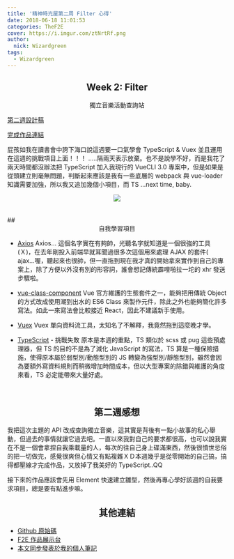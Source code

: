 ```yaml
---
title: '精神時光屋第二周 Filter 心得'
date: 2018-06-18 11:01:53
categories: TheF2E
cover: https://i.imgur.com/ztNrtRf.png
author: 
  nick: Wizardgreen
tags:
  - Wizardgreen
---
```



## <center>Week 2: Filter</center>
<center>獨立音樂活動查詢站</center>

[第二週設計稿](https://hexschool.github.io/THE_F2E_Design/week2-filter/)

[完成作品連結](https://wizardgreen.github.io/hexSchool-TheF2E-Showcase/#/week2)

屁孩如我在讀書會中誇下海口說這週要一口氣學會 TypeScript & Vuex 並且運用在這週的挑戰項目上面！！！ .....隔兩天表示放棄。也不是說學不好，而是我花了兩天時間都沒辦法把 TypeScript 加入我現行的 VueCLI 3.0 專案中，但是如果是從頭建立則毫無問題，判斷起來應該是我有一些底層的 webpack 與 vue-loader 知識需要加強，所以我又追加幾個小項目，而 TS ...next time, baby.

<center><img src="https://i.imgur.com/ZRFhtWw.gif" /></center>

<br>
<br>
## <center>自我學習項目</center>

- [Axios](https://github.com/axios/axios)
Axios... 這個名字實在有夠帥，光聽名字就知道是一個很強的工具(Ｘ)，在去年剛投入前端早就耳聞過很多次這個用來處理 AJAX 的套件( ajax...喔，聽起來也很帥，但一直拖到現在我才真的開始拿來實作到自己的專案上，除了方便以外沒有別的形容詞，誰會想記傳統霹哩啪拉一坨的 xhr 發送步驟啦。

- [vue-class-component](https://github.com/vuejs/vue-class-component)
Vue 官方維護的生態套件之一，能夠把用傳統 Object 的方式改成使用潮到出水的 ES6 Class 來製作元件，除此之外也能夠簡化許多寫法。如此一來寫法會比較接近 React，因此不建議新手使用。

- [Vuex](https://vuex.vuejs.org/zh/)
Vuex 單向資料流工具，太知名了不解釋，我竟然拖到這麼晚才學。

- [TypeScript](https://www.typescriptlang.org/) - 挑戰失敗
原本是本週的重點，TS 類似於 scss 或 pug 這些預處理器，但 TS 的目的不是為了減化 JavaScript 的寫法，TS 算是一種保險措施，使得原本屬於弱型別/動態型別的 JS 轉變為強型別/靜態型別，雖然會因為要額外寫資料規則而稍微增加時間成本，但以大型專案的除錯與維護的角度來看，TS 必定能帶來大量好處。
<br />

## <center>第二週感想</center>
我把這次主題的 API 改成查詢獨立音樂，這其實是背後有一點小故事的私心舉動，但過去的事情就讓它過去吧。一直以來我對自己的要求都很高，也可以說我實在不是一個會拿捏自我乘載量的人，每次的往自己身上碟滿東西，然後很憤世忌俗的把一切做完，感覺很爽但心情又有點複雜ＸＤ本週幾乎是從零開始的自己搞，搞得都壓線才完成作品，又放掉了我美好的 TypeScript..QQ

接下來的作品應該會先用 Element 快速建立雛型，然後再專心學好該週的自我要求項目，總是要有點進步嘛。


## <center>其他連結</center>
- [Github 原始碼](https://github.com/Wizardgreen/hexSchool-TheF2E-Showcase/)
- [F2E 作品展示台](https://wizardgreen.github.io/hexSchool-TheF2E-Showcase/#/)
- [本文同步發表於我的個人筆記](https://wizardgreen.github.io/Blog/)
